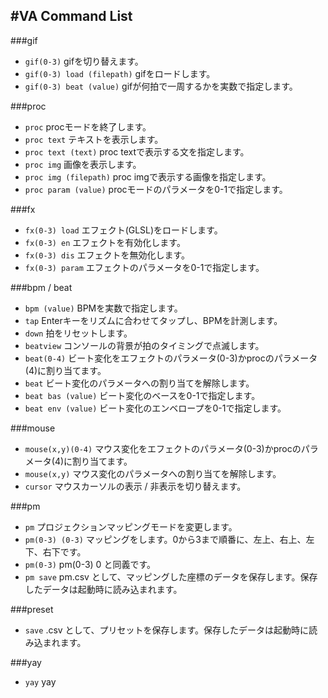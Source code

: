 #VA Command List
---
###gif
- `gif(0-3)` gifを切り替えます。
- `gif(0-3) load (filepath)` gifをロードします。
- `gif(0-3) beat (value)` gifが何拍で一周するかを実数で指定します。

###proc
- `proc` procモードを終了します。
- `proc text` テキストを表示します。
- `proc text (text)` proc textで表示する文を指定します。
- `proc img` 画像を表示します。
- `proc img (filepath)` proc imgで表示する画像を指定します。
- `proc param (value)` procモードのパラメータを0-1で指定します。

###fx
- `fx(0-3) load` エフェクト(GLSL)をロードします。
- `fx(0-3) en` エフェクトを有効化します。
- `fx(0-3) dis` エフェクトを無効化します。
- `fx(0-3) param` エフェクトのパラメータを0-1で指定します。

###bpm / beat
- `bpm (value)` BPMを実数で指定します。
- `tap` Enterキーをリズムに合わせてタップし、BPMを計測します。
- `down` 拍をリセットします。
- `beatview` コンソールの背景が拍のタイミングで点滅します。
- `beat(0-4)` ビート変化をエフェクトのパラメータ(0-3)かprocのパラメータ(4)に割り当てます。
- `beat` ビート変化のパラメータへの割り当てを解除します。
- `beat bas (value)` ビート変化のベースを0-1で指定します。
- `beat env (value)` ビート変化のエンベロープを0-1で指定します。

###mouse
- `mouse(x,y)(0-4)` マウス変化をエフェクトのパラメータ(0-3)かprocのパラメータ(4)に割り当てます。
- `mouse(x,y)` マウス変化のパラメータへの割り当てを解除します。
- `cursor` マウスカーソルの表示 / 非表示を切り替えます。

###pm
- `pm` プロジェクションマッピングモードを変更します。
- `pm(0-3) (0-3)` マッピングをします。0から3まで順番に、左上、右上、左下、右下です。
- `pm(0-3)` pm(0-3) 0 と同義です。
- `pm save` pm.csv として、マッピングした座標のデータを保存します。保存したデータは起動時に読み込まれます。

###preset
- `save` .csv として、プリセットを保存します。保存したデータは起動時に読み込まれます。

###yay
- `yay` yay